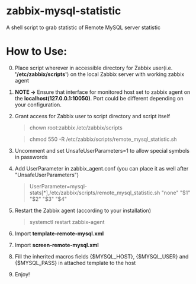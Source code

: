 # zabbix-mysql-statistic
A shell script to grab statistic of Remote MySQL server statistic
# How to Use:

   0. Place script wherever in accessible directory
      for Zabbix user(i.e. **'/etc/zabbix/scripts'**)
      on the local Zabbix server with working zabbix agent
   1. **NOTE ->** Ensure that interface for monitored host set to zabbix agent on
   the **localhost(127.0.0.1:10050)**. Port could be different depending on your
   configuration.
   2. Grant access for Zabbix user to script directory
      and script itself
      
      > chown root:zabbix /etc/zabbix/scripts
      
      > chmod 550 -R /etc/zabbix/scripts/remote_mysql_statistic.sh
   
   3. Uncomment and set UnsafeUserParameters=1 to allow special symbols in passwords
   4. Add UserParameter in zabbix_agent.conf (you can place it as well after "UnsafeUserParameters")
   
      > UserParameter=mysql-stats[*],/etc/zabbix/scripts/remote_mysql_statistic.sh "none" "$1" "$2" "$3" "$4"
      
   5. Restart the Zabbix agent (according to your installation)
  
      > systemctl restart zabbix-agent
   6. Import **template-remote-mysql.xml**
   7. Import **screen-remote-mysql.xml**
   8. Fill the inherited macros fields {$MYSQL_HOST}, {$MYSQL_USER} and {$MYSQL_PASS} in attached template to the host
   9. Enjoy!